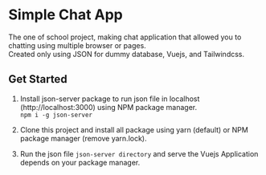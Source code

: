 # Simple Chat App
The one of school project, making chat application that allowed you to chatting using multiple browser or pages. <br/>
Created only using JSON for dummy database, Vuejs, and Tailwindcss.

## Get Started
1. Install json-server package to run json file in localhost (http://localhost:3000) using NPM package manager. <br/>
   ```npm i -g json-server```

2. Clone this project and install all package using yarn (default) or NPM package manager (remove yarn.lock).
3. Run the json file ```json-server directory``` and serve the Vuejs Application depends on your package manager.

